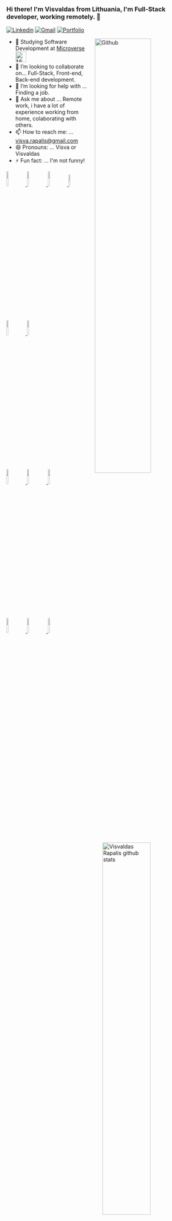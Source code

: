 ### Hi there! I'm Visvaldas from Lithuania, I'm Full-Stack developer, working remotely. 👋

[![Linkedin](https://img.shields.io/badge/-LinkedIn-blue?style=flat&logo=Linkedin&logoColor=white)](https://www.linkedin.com/in/visvaldas-rapalis/)
[![Gmail](https://img.shields.io/badge/-Gmail-c14438?style=flat&logo=Gmail&logoColor=white)](mailto:visva,rapalis@gmail.com)
[![Portfolio](https://img.shields.io/badge/visva--dev-Portfolio-brightgreen)](https://good-developer.com/)

<img width="54%" align="right" alt="Github" src="https://image.freepik.com/free-vector/web-developer-works-laptop-horizontal-banner-with-young-programmer-job-colorful-illustration-flat-style_198278-423.jpg" />


- 🔭 Studying Software Development at [Microverse](https://www.microverse.org/) <img alt="Microverse" title="Microverse" src="https://user-images.githubusercontent.com/59986562/88595658-ced4fe80-d039-11ea-97fd-f6351b7e8d00.png" height="28">&nbsp;&nbsp;&nbsp;&nbsp; 
- 👯 I’m looking to collaborate on... Full-Stack, Front-end, Back-end development.
- 🤔 I’m looking for help with ... Finding a job.
- 💬 Ask me about ... Remote work, i have a lot of experience working from home, colaborating with others.
- 📫 How to reach me: ... visva.rapalis@gmail.com
- 😄 Pronouns: ... Visva or Visvaldas
- ⚡ Fun fact: ... I'm not funny!

<p>
  <!-- Your languages and tools. Be careful with the alignment. 
  You can use this sites to get logos: https://www.vectorlogo.zone or https://simpleicons.org/
  -->
    <a href="https://github.com/visva-dev"><img width="50%" align="right" alt="Visvaldas Rapalis github stats" src="https://github-readme-stats.vercel.app/api?username=visva-dev&show_icons=true&hide_border=true" />
  
  <code><img width="10%" src="https://www.vectorlogo.zone/logos/ruby-lang/ruby-lang-horizontal.svg"></code>
  <code><img width="10%" src="https://upload.wikimedia.org/wikipedia/commons/6/62/Ruby_On_Rails_Logo.svg"></code>
  <code><img width="10%" src="https://www.vectorlogo.zone/logos/javascript/javascript-ar21.svg"></code>
  <code><img width="9%" src="https://www.vectorlogo.zone/logos/reactjs/reactjs-ar21.svg"></code>
  <br >
  <code><img width="10%" src="https://www.vectorlogo.zone/logos/w3_html5/w3_html5-ar21.svg"></code>
  <code><img width="10%" src="https://www.vectorlogo.zone/logos/sass-lang/sass-lang-ar21.svg"></code>
  <br >
  <code><img width="10%" src="https://www.vectorlogo.zone/logos/linux/linux-ar21.svg"></code>
  <code><img width="10%" src="https://www.vectorlogo.zone/logos/postgresql/postgresql-ar21.svg"></code>
  <code><img width="10%" src="https://www.vectorlogo.zone/logos/github/github-ar21.svg"></code>
  <br >
  <code><img width="10%" src="https://www.vectorlogo.zone/logos/heroku/heroku-ar21.svg"></code>
  <code><img width="10%" src="https://www.vectorlogo.zone/logos/getbootstrap/getbootstrap-ar21.svg"></code>
  <code><img width="10%" src="https://www.vectorlogo.zone/logos/git-scm/git-scm-ar21.svg"></code>
  </a>
</p>

